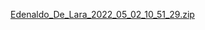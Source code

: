 [Edenaldo_De_Lara_2022_05_02_10_51_29.zip](https://github.com/EdenaldoDeLara/primeiro-repositorio/files/8602372/Edenaldo_De_Lara_2022_05_02_10_51_29.zip)
